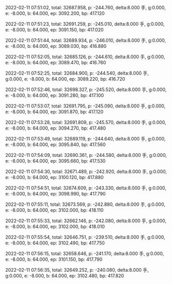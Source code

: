 2022-02-11 07:51:02, total: 32687.958, p: -244.760, delta:8.000 手, g:0.000, e: -8.000, b: 64.000, ep: 3092.200, bp: 417.120

2022-02-11 07:51:23, total: 32691.259, p: -245.010, delta:8.000 手, g:0.000, e: -8.000, b: 64.000, ep: 3091.150, bp: 417.020

2022-02-11 07:51:44, total: 32689.934, p: -246.010, delta:8.000 手, g:0.000, e: -8.000, b: 64.000, ep: 3089.030, bp: 416.880

2022-02-11 07:52:05, total: 32685.126, p: -244.610, delta:8.000 手, g:0.000, e: -8.000, b: 64.000, ep: 3089.470, bp: 416.760

2022-02-11 07:52:25, total: 32684.900, p: -244.540, delta:8.000 手, g:0.000, e: -8.000, b: 64.000, ep: 3089.220, bp: 416.720

2022-02-11 07:52:46, total: 32698.327, p: -245.520, delta:8.000 手, g:0.000, e: -8.000, b: 64.000, ep: 3091.280, bp: 417.100

2022-02-11 07:53:07, total: 32691.795, p: -245.090, delta:8.000 手, g:0.000, e: -8.000, b: 64.000, ep: 3091.870, bp: 417.120

2022-02-11 07:53:28, total: 32691.809, p: -245.570, delta:8.000 手, g:0.000, e: -8.000, b: 64.000, ep: 3094.270, bp: 417.480

2022-02-11 07:53:49, total: 32689.119, p: -244.640, delta:8.000 手, g:0.000, e: -8.000, b: 64.000, ep: 3095.840, bp: 417.560

2022-02-11 07:54:09, total: 32690.361, p: -244.580, delta:8.000 手, g:0.000, e: -8.000, b: 64.000, ep: 3095.660, bp: 417.530

2022-02-11 07:54:30, total: 32671.489, p: -242.920, delta:8.000 手, g:0.000, e: -8.000, b: 64.000, ep: 3100.120, bp: 417.880

2022-02-11 07:54:51, total: 32674.609, p: -243.330, delta:8.000 手, g:0.000, e: -8.000, b: 64.000, ep: 3098.990, bp: 417.790

2022-02-11 07:55:11, total: 32673.569, p: -242.880, delta:8.000 手, g:0.000, e: -8.000, b: 64.000, ep: 3102.000, bp: 418.110

2022-02-11 07:55:33, total: 32662.146, p: -242.080, delta:8.000 手, g:0.000, e: -8.000, b: 64.000, ep: 3102.000, bp: 418.010

2022-02-11 07:55:54, total: 32646.751, p: -239.510, delta:8.000 手, g:0.000, e: -8.000, b: 64.000, ep: 3102.490, bp: 417.750

2022-02-11 07:56:15, total: 32658.646, p: -241.170, delta:8.000 手, g:0.000, e: -8.000, b: 64.000, ep: 3101.150, bp: 417.790

2022-02-11 07:56:35, total: 32649.252, p: -240.080, delta:8.000 手, g:0.000, e: -8.000, b: 64.000, ep: 3102.480, bp: 417.820